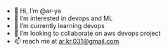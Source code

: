 - 👋 Hi, I’m @ar-ya
- 👀 I’m interested in devops and ML
- 🌱 I’m currently learning devops
- 💞️ I’m looking to collaborate on aws devops project
- 📫 reach me at ar.kr.031@gmail.com

<!---
ar-ya/ar-ya is a ✨ special ✨ repository because its `README.md` (this file) appears on your GitHub profile.
You can click the Preview link to take a look at your changes.
--->
